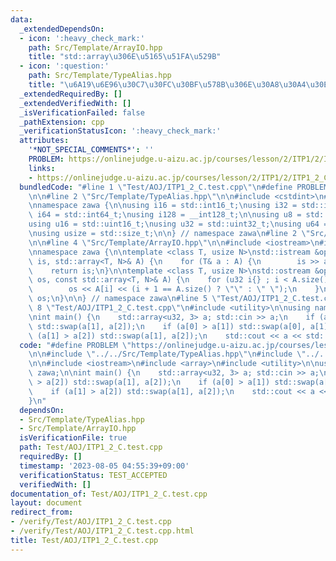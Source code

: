```yaml
---
data:
  _extendedDependsOn:
  - icon: ':heavy_check_mark:'
    path: Src/Template/ArrayIO.hpp
    title: "std::array\u306E\u5165\u51FA\u529B"
  - icon: ':question:'
    path: Src/Template/TypeAlias.hpp
    title: "\u6A19\u6E96\u30C7\u30FC\u30BF\u578B\u306E\u30A8\u30A4\u30EA\u30A2\u30B9"
  _extendedRequiredBy: []
  _extendedVerifiedWith: []
  _isVerificationFailed: false
  _pathExtension: cpp
  _verificationStatusIcon: ':heavy_check_mark:'
  attributes:
    '*NOT_SPECIAL_COMMENTS*': ''
    PROBLEM: https://onlinejudge.u-aizu.ac.jp/courses/lesson/2/ITP1/2/ITP1_2_C
    links:
    - https://onlinejudge.u-aizu.ac.jp/courses/lesson/2/ITP1/2/ITP1_2_C
  bundledCode: "#line 1 \"Test/AOJ/ITP1_2_C.test.cpp\"\n#define PROBLEM \"https://onlinejudge.u-aizu.ac.jp/courses/lesson/2/ITP1/2/ITP1_2_C\"\
    \n\n#line 2 \"Src/Template/TypeAlias.hpp\"\n\n#include <cstdint>\n#include <cstddef>\n\
    \nnamespace zawa {\n\nusing i16 = std::int16_t;\nusing i32 = std::int32_t;\nusing\
    \ i64 = std::int64_t;\nusing i128 = __int128_t;\n\nusing u8 = std::uint8_t;\n\
    using u16 = std::uint16_t;\nusing u32 = std::uint32_t;\nusing u64 = std::uint64_t;\n\
    \nusing usize = std::size_t;\n\n} // namespace zawa\n#line 2 \"Src/Template/ArrayIO.hpp\"\
    \n\n#line 4 \"Src/Template/ArrayIO.hpp\"\n\n#include <iostream>\n#include <array>\n\
    \nnamespace zawa {\n\ntemplate <class T, usize N>\nstd::istream &operator>>(std::istream&\
    \ is, std::array<T, N>& A) {\n    for (T& a : A) {\n        is >> a;\n    }\n\
    \    return is;\n}\n\ntemplate <class T, usize N>\nstd::ostream &operator<<(std::ostream&\
    \ os, const std::array<T, N>& A) {\n    for (u32 i{} ; i < A.size() ; i++) {\n\
    \        os << A[i] << (i + 1 == A.size() ? \"\" : \" \");\n    }\n    return\
    \ os;\n}\n\n} // namespace zawa\n#line 5 \"Test/AOJ/ITP1_2_C.test.cpp\"\n\n#line\
    \ 8 \"Test/AOJ/ITP1_2_C.test.cpp\"\n#include <utility>\n\nusing namespace zawa;\n\
    \nint main() {\n    std::array<u32, 3> a; std::cin >> a;\n    if (a[1] > a[2])\
    \ std::swap(a[1], a[2]);\n    if (a[0] > a[1]) std::swap(a[0], a[1]);\n    if\
    \ (a[1] > a[2]) std::swap(a[1], a[2]);\n    std::cout << a << std::endl;\n}\n"
  code: "#define PROBLEM \"https://onlinejudge.u-aizu.ac.jp/courses/lesson/2/ITP1/2/ITP1_2_C\"\
    \n\n#include \"../../Src/Template/TypeAlias.hpp\"\n#include \"../../Src/Template/ArrayIO.hpp\"\
    \n\n#include <iostream>\n#include <array>\n#include <utility>\n\nusing namespace\
    \ zawa;\n\nint main() {\n    std::array<u32, 3> a; std::cin >> a;\n    if (a[1]\
    \ > a[2]) std::swap(a[1], a[2]);\n    if (a[0] > a[1]) std::swap(a[0], a[1]);\n\
    \    if (a[1] > a[2]) std::swap(a[1], a[2]);\n    std::cout << a << std::endl;\n\
    }\n"
  dependsOn:
  - Src/Template/TypeAlias.hpp
  - Src/Template/ArrayIO.hpp
  isVerificationFile: true
  path: Test/AOJ/ITP1_2_C.test.cpp
  requiredBy: []
  timestamp: '2023-08-05 04:55:39+09:00'
  verificationStatus: TEST_ACCEPTED
  verifiedWith: []
documentation_of: Test/AOJ/ITP1_2_C.test.cpp
layout: document
redirect_from:
- /verify/Test/AOJ/ITP1_2_C.test.cpp
- /verify/Test/AOJ/ITP1_2_C.test.cpp.html
title: Test/AOJ/ITP1_2_C.test.cpp
---
```

